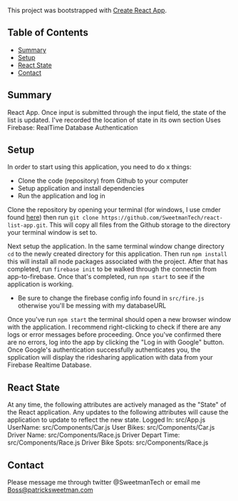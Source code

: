 This project was bootstrapped with [Create React App](https://github.com/facebookincubator/create-react-app).

## Table of Contents

- [Summary](#summary)
- [Setup](#setup)
- [React State](#react-state)
- [Contact](#contact)

## Summary

React App. Once input is submitted through the input field, the state of the list is updated.
I've recorded the location of state in its own section
Uses Firebase:
  RealTime Database
  Authentication

## Setup
In order to start using this application, you need to do x things:
* Clone the code (repository) from Github to your computer
* Setup application and install dependencies
* Run the application and log in

Clone the repository by opening your terminal (for windows, I use cmder found [here](http://cmder.net/)) then run `git clone https://github.com/SweetmanTech/react-list-app.git`. This will copy all files from the Github storage to the directory your terminal window is set to.

Next setup the application. In the same terminal window change directory `cd` to the newly created directory for this application. Then run `npm install` this will install all node packages associated with the project. After that has completed, run `firebase init` to be walked through the connectin from app-to-firebase. Once that's completed, run `npm start` to see if the application is working.
* Be sure to change the firebase config info found in `src/fire.js` otherwise you'll be messing with my databaseURL

Once you've run `npm start` the terminal should open a new browser window with the application. I recommend right-clicking to check if there are any logs or error messages before proceeding. Once you've confirmed there are no errors, log into the app by clicking the "Log in with Google" button. Once Google's authentication successfully authenticates you, the spplication will display the ridesharing application with data from your Firebase Realtime Database.

## React State
At any time, the following attributes are actively managed as the "State" of the React application. Any updates to the following attributes will cause the application to update to reflect the new state.
Logged In: src/App.js
UserName: src/Components/Car.js
User Bikes: src/Components/Car.js
Driver Name: src/Components/Race.js
Driver Depart Time: src/Components/Race.js
Driver Bike Spots: src/Components/Race.js

## Contact

Please message me through twitter @SweetmanTech or email me Boss@patricksweetman.com
